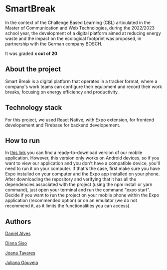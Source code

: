 # SmartBreak
In the context of the Challenge Based Learning (CBL) articulated in the Master of Communication and Web Technologies, during the 2022/2023 school year, the development of a digital platform aimed at reducing energy waste and the impact on the ecological footprint was proposed, in partnership with the German company BOSCH.

It was graded **x out of 20**

## About the project

Smart Break is a digital platform that operates in a tracker format, where a company's work teams can configure their equipment and record their work breaks, focusing on energy efficiency and productivity.

## Technology stack

For this project, we used React Native, with Expo extension, for frontend developement and Firebase for backend developement.

## How to run
In [this link](https://drive.google.com/file/d/1VPGCKRJEZ6hOJLH5WnHgc6wCk3eYz8pI/view) you can find a ready-to-download version of our mobile application. However, this version only works on Android devices, so if you want to view our application and you don't have a compatible device, you'll need to run it on your computer.
If that's the case, first make sure you have Expo installed on your computer and the Expo app installed on your phone. After downloading the repository and verifying that it has all the dependencies associated with the project (using the npm install or yarn command), just open your terminal and run the command "expo start".
Decide if you want to run the project on your mobile phone within the Expo application (recommended option) or on an emulator (we do not recommend it, as it limits the functionalities you can access).

## Authors

[Daniel Alves](https://github.com/coolalves)

[Diana Siso](https://github.com/DianaSiso)

[Joana Tavares](https://github.com/joanalt)

[Juliana Gouveia](https://github.com/beelze-b0ss)

